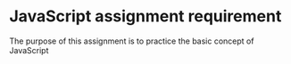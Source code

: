 # JavaScript assignment requirement

The purpose of this assignment is to practice the basic concept of JavaScript
